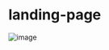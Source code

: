 # landing-page
![image](https://github.com/ayush2024/landing-page/assets/88491971/a0b75257-3372-4ae2-88bd-61a136886e62)

